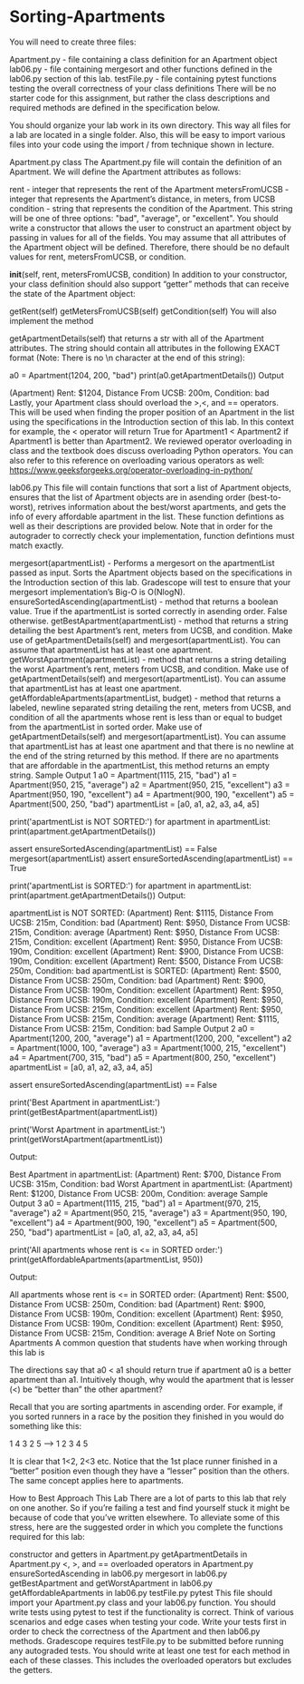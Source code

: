 # Sorting-Apartments

You will need to create three files:

Apartment.py - file containing a class definition for an Apartment object
lab06.py - file containing mergesort and other functions defined in the lab06.py section of this lab.
testFile.py - file containing pytest functions testing the overall correctness of your class definitions
There will be no starter code for this assignment, but rather the class descriptions and required methods are defined in the specification below.

You should organize your lab work in its own directory. This way all files for a lab are located in a single folder. Also, this will be easy to import various files into your code using the import / from technique shown in lecture.

Apartment.py class
The Apartment.py file will contain the definition of an Apartment. We will define the Apartment attributes as follows:

rent - integer that represents the rent of the Apartment
metersFromUCSB - integer that represents the Apartment’s distance, in meters, from UCSB
condition - string that represents the condition of the Apartment. This string will be one of three options: "bad", "average", or "excellent".
You should write a constructor that allows the user to construct an apartment object by passing in values for all of the fields. You may assume that all attributes of the Apartment object will be defined. Therefore, there should be no default values for rent, metersFromUCSB, or condition.

__init__(self, rent, metersFromUCSB, condition)
In addition to your constructor, your class definition should also support “getter” methods that can receive the state of the Apartment object:

getRent(self)
getMetersFromUCSB(self)
getCondition(self)
You will also implement the method

getApartmentDetails(self)
that returns a str with all of the Apartment attributes. The string should contain all attributes in the following EXACT format (Note: There is no \n character at the end of this string):

a0 = Apartment(1204, 200, "bad")
print(a0.getApartmentDetails())
Output

(Apartment) Rent: $1204, Distance From UCSB: 200m, Condition: bad
Lastly, your Apartment class should overload the >,<, and == operators. This will be used when finding the proper position of an Apartment in the list using the specifications in the Introduction section of this lab. In this context for example, the < operator will return True for Apartment1 < Apartment2 if Apartment1 is better than Apartment2. We reviewed operator overloading in class and the textbook does discuss overloading Python operators. You can also refer to this reference on overloading various operators as well:
https://www.geeksforgeeks.org/operator-overloading-in-python/

lab06.py
This file will contain functions that sort a list of Apartment objects, ensures that the list of Apartment objects are in asending order (best-to-worst), retrives information about the best/worst apartments, and gets the info of every affordable apartment in the list. These function defintions as well as their descriptions are provided below. Note that in order for the autograder to correctly check your implementation, function defintions must match exactly.

mergesort(apartmentList) - Performs a mergesort on the apartmentList passed as input. Sorts the Apartment objects based on the specifications in the Introduction section of this lab. Gradescope will test to ensure that your mergesort implementation’s Big-O is O(NlogN).
ensureSortedAscending(apartmentList) - method that returns a boolean value. True if the apartmentList is sorted correctly in asending order. False otherwise.
getBestApartment(apartmentList) - method that returns a string detailing the best Apartment’s rent, meters from UCSB, and condition. Make use of getApartmentDetails(self) and mergesort(apartmentList). You can assume that apartmentList has at least one apartment.
getWorstApartment(apartmentList) - method that returns a string detailing the worst Apartment’s rent, meters from UCSB, and condition. Make use of getApartmentDetails(self) and mergesort(apartmentList). You can assume that apartmentList has at least one apartment.
getAffordableApartments(apartmentList, budget) - method that returns a labeled, newline separated string detailing the rent, meters from UCSB, and condition of all the apartments whose rent is less than or equal to budget from the apartmentList in sorted order. Make use of getApartmentDetails(self) and mergesort(apartmentList). You can assume that apartmentList has at least one apartment and that there is no newline at the end of the string returned by this method. If there are no apartments that are affordable in the apartmentList, this method returns an empty string.
Sample Output 1
a0 = Apartment(1115, 215, "bad")
a1 = Apartment(950, 215, "average")
a2 = Apartment(950, 215, "excellent")
a3 = Apartment(950, 190, "excellent")
a4 = Apartment(900, 190, "excellent")
a5 = Apartment(500, 250, "bad")
apartmentList = [a0, a1, a2, a3, a4, a5]


print('apartmentList is NOT SORTED:')
for apartment in apartmentList: 
    print(apartment.getApartmentDetails())

assert ensureSortedAscending(apartmentList) == False
mergesort(apartmentList)
assert ensureSortedAscending(apartmentList) == True

print('apartmentList is SORTED:')
for apartment in apartmentList: 
    print(apartment.getApartmentDetails())
Output:

apartmentList is NOT SORTED:
(Apartment) Rent: $1115, Distance From UCSB: 215m, Condition: bad
(Apartment) Rent: $950, Distance From UCSB: 215m, Condition: average
(Apartment) Rent: $950, Distance From UCSB: 215m, Condition: excellent
(Apartment) Rent: $950, Distance From UCSB: 190m, Condition: excellent
(Apartment) Rent: $900, Distance From UCSB: 190m, Condition: excellent
(Apartment) Rent: $500, Distance From UCSB: 250m, Condition: bad
apartmentList is SORTED:
(Apartment) Rent: $500, Distance From UCSB: 250m, Condition: bad
(Apartment) Rent: $900, Distance From UCSB: 190m, Condition: excellent
(Apartment) Rent: $950, Distance From UCSB: 190m, Condition: excellent
(Apartment) Rent: $950, Distance From UCSB: 215m, Condition: excellent
(Apartment) Rent: $950, Distance From UCSB: 215m, Condition: average
(Apartment) Rent: $1115, Distance From UCSB: 215m, Condition: bad
Sample Output 2
a0 = Apartment(1200, 200, "average")
a1 = Apartment(1200, 200, "excellent")
a2 = Apartment(1000, 100, "average")
a3 = Apartment(1000, 215, "excellent")
a4 = Apartment(700, 315, "bad")
a5 = Apartment(800, 250, "excellent")
apartmentList = [a0, a1, a2, a3, a4, a5]

assert ensureSortedAscending(apartmentList) == False

print('Best Apartment in apartmentList:')
print(getBestApartment(apartmentList))

print('Worst Apartment in apartmentList:')
print(getWorstApartment(apartmentList))

Output:

Best Apartment in apartmentList: 
(Apartment) Rent: $700, Distance From UCSB: 315m, Condition: bad
Worst Apartment in apartmentList:
(Apartment) Rent: $1200, Distance From UCSB: 200m, Condition: average
Sample Output 3
a0 = Apartment(1115, 215, "bad")
a1 = Apartment(970, 215, "average")
a2 = Apartment(950, 215, "average")
a3 = Apartment(950, 190, "excellent")
a4 = Apartment(900, 190, "excellent")
a5 = Apartment(500, 250, "bad")
apartmentList = [a0, a1, a2, a3, a4, a5]

print('All apartments whose rent is <= in SORTED order:')
print(getAffordableApartments(apartmentList, 950))

Output:

All apartments whose rent is <= in SORTED order:
(Apartment) Rent: $500, Distance From UCSB: 250m, Condition: bad
(Apartment) Rent: $900, Distance From UCSB: 190m, Condition: excellent
(Apartment) Rent: $950, Distance From UCSB: 190m, Condition: excellent
(Apartment) Rent: $950, Distance From UCSB: 215m, Condition: average
A Brief Note on Sorting Apartments
A common question that students have when working through this lab is

The directions say that a0 < a1 should return true if apartment a0 is a better apartment than a1. Intuitively though, why would the apartment that is lesser (<) be “better than” the other apartment?

Recall that you are sorting apartments in ascending order. For example, if you sorted runners in a race by the position they finished in you would do something like this:

1 4 3 2 5 —> 1 2 3 4 5

It is clear that 1<2, 2<3 etc. Notice that the 1st place runner finished in a “better” position even though they have a “lesser” position than the others. The same concept applies here to apartments.

How to Best Approach This Lab
There are a lot of parts to this lab that rely on one another. So if you’re failing a test and find yourself stuck it might be because of code that you’ve written elsewhere. To alleviate some of this stress, here are the suggested order in which you complete the functions required for this lab:

constructor and getters in Apartment.py
getApartmentDetails in Apartment.py
<, >, and == overloaded operators in Apartment.py
ensureSortedAscending in lab06.py
mergesort in lab06.py
getBestApartment and getWorstApartment in lab06.py
getAffordableApartments in lab06.py
testFile.py pytest
This file should import your Apartment.py class and your lab06.py function. You should write tests using pytest to test if the functionality is correct. Think of various scenarios and edge cases when testing your code. Write your tests first in order to check the correctness of the Apartment and then lab06.py methods. Gradescope requires testFile.py to be submitted before running any autograded tests. You should write at least one test for each method in each of these classes. This includes the overloaded operators but excludes the getters.
